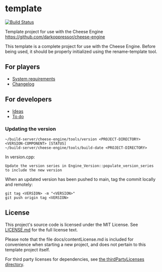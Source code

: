 # template

[![Build Status](https://wells-family.xyz/jenkins/buildStatus/icon?job=template)](https://wells-family.xyz/jenkins/job/template/)

Template project for use with the Cheese Engine
https://github.com/darkoppressor/cheese-engine

This template is a complete project for use with the Cheese Engine. Before being used, it should be properly initialized
using the rename-template tool.

## For players

* [System requirements](docs/systemRequirements.md)
* [Changelog](docs/changelog.md)

## For developers

* [Ideas](development/ideas.md)
* [To do](development/toDo.md)

### Updating the version

    ~/build-server/cheese-engine/tools/version <PROJECT-DIRECTORY> <VERSION-COMPONENT> [STATUS]
    ~/build-server/cheese-engine/tools/build-date <PROJECT-DIRECTORY>

In version.cpp:

    Update the version series in Engine_Version::populate_version_series to include the new version

When an updated version has been pushed to main, tag the commit locally and remotely:

    git tag <VERSION> -m "<VERSION>"
    git push origin tag <VERSION>

## License

This project's source code is licensed under the MIT License. See [LICENSE.md](docs/LICENSE.md) for the full license
text.

Please note that the file docs/contentLicense.md is included for convenience when starting a new project, and does not
pertain to this template project itself.

For third party licenses for dependencies, see [the thirdPartyLicenses directory](docs/thirdPartyLicenses).
